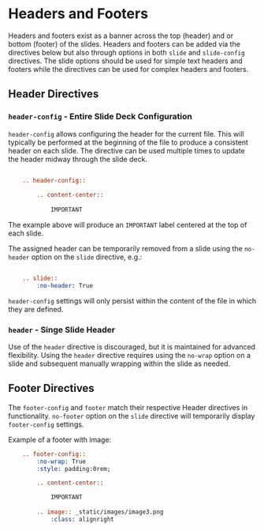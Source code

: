 # Headers and Footers

Headers and footers exist as a banner across the top (header)
and or bottom (footer) of the slides.  Headers and footers
can be added via the directives below but also through
options in both `slide` and `slide-config` directives.
The slide options should be used for simple text headers
and footers while the directives can be used for complex
headers and footers.

## Header Directives

### `header-config` - Entire Slide Deck Configuration

`header-config` allows configuring the header for the current
file.  This will typically be performed at the beginning of
the file to produce a consistent header on each slide.  The
directive can be used multiple times to update the header
midway through the slide deck.

``` rst

    .. header-config::
    
        .. content-center::
            
            IMPORTANT
```

The example above will produce an `IMPORTANT` label centered
at the top of each slide.

The assigned header can be temporarily removed from a slide using
the `no-header` option on the `slide` directive, e.g.:

``` rst

    .. slide::
        :no-header: True
```

`header-config` settings will only persist within the content
of the file in which they are defined.

### `header` - Singe Slide Header

Use of the `header` directive is discouraged, but it is maintained
for advanced flexibility.  Using the `header` directive requires
using the `no-wrap` option on a slide and subsequent manually
wrapping within the slide as needed.

## Footer Directives

The `footer-config` and `footer` match their respective Header
directives in functionality.  `no-footer` option on the `slide`
directive will temporarily display `footer-config` settings.

Example of a footer with image:

``` rst
    .. footer-config::
        :no-wrap: True
        :style: padding:0rem;

        .. content-center::

            IMPORTANT
            
        .. image:: _static/images/image3.png
            :class: alignright
```